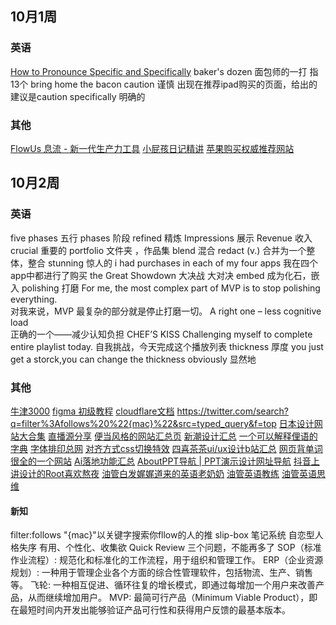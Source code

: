 
## 10月1周
### 英语
[How to Pronounce Specific and Specifically](https://www.youtube.com/watch?v=6yLqMLT4z6I)
baker's dozen 面包师的一打 指13个
bring home the bacon
caution 谨慎
出现在推荐ipad购买的页面，给出的建议是caution
specifically  明确的
### 其他
[FlowUs 息流 - 新一代生产力工具](https://flowus.cn/share/7bbaabda-89fa-4cb4-84b0-43c2809e3631)
[小屁孩日记精讲](https://www.bilibili.com/video/BV1pD4y1c7Aq/?spm_id_from=333.788.recommend_more_video.0&vd_source=b92112731015c20054034d26c9ad8a67)
[苹果购买权威推荐网站](https://buyersguide.macrumors.com/#MacBook_Pro_16)


## 10月2周
### 英语
five phases 五行
phases 阶段
refined 精炼
Impressions 展示
Revenue 收入
crucial  重要的
portfolio 文件夹 ，作品集
blend 混合
redact (v.) 合并为一个整体，整合
stunning 惊人的
i had purchases in each of my four apps
我在四个app中都进行了购买
the Great Showdown 大决战 大对决
embed 成为化石，嵌入
polishing 打磨
For me, the most complex part of MVP is to stop polishing everything.  
对我来说，MVP 最复杂的部分就是停止打磨一切。
A right one – less cognitive load  
正确的一个——减少认知负担
CHEF’S KISS
Challenging myself to complete entire playlist today.
自我挑战，今天完成这个播放列表
thickness 厚度
you just get a storck,you can change the thickness
obviously 显然地
### 其他
[牛津3000](https://www.oxfordlearnersdictionaries.com/us/wordlists/oxford3000-5000)
[figma 初级教程](https://www.youtube.com/watch?v=BOt3MNB71gI&t=809s)
[cloudflare文档](https://developers.cloudflare.com/)
https://twitter.com/search?q=filter%3Afollows%20%22{mac}%22&src=typed_query&f=top
[日本设计网站大合集](https://designnokoto.com/)
[直播源分享](https://live.fanmingming.com/)
[便当风格的网站汇总页](https://bento.me/explore)
[新潮设计汇总](https://www.60fps.design/)
[一个可以解释俚语的字典](https://www.dictionary.com/e/slang/chefs-kiss/)
[字体排印总网](https://www.thetype.com/typechat/ep-214/)
[对齐方式css切换特效](https://codepen.io/victoriya-dev/pen/JjaWddw)
[四喜茶茶ui/ux设计b站汇总](https://space.bilibili.com/1591442525)
[网页背单词很全的一个网站](https://www.aicompasspro.com/study)
[Ai落地功能汇总](https://www.aicompasspro.com/nav)
[AboutPPT导航 | PPT演示设计网址导航](https://www.aboutppt.com/#term-2)
[抖音上讲设计的Root喜欢熬夜](https://v.douyin.com/idAuDwwe/)
[油管白发娓娓道来的英语老奶奶](https://www.youtube.com/watch?v=90962iAXK5E)
[油管英语教练](https://www.youtube.com/watch?v=uLhvu0IanPE&t=62s)
[油管英语思维](https://www.youtube.com/@Englishwithjennifer)

####  新知
filter:follows "{mac}"以关键字搜索你fllow的人的推
slip-box 笔记系统
自恋型人格失序
有用、个性化、收集欲
Quick Review 三个问题，不能再多了
SOP（标准作业流程）: 规范化和标准化的工作流程，用于组织和管理工作。
ERP（企业资源规划）: 一种用于管理企业各个方面的综合性管理软件，包括物流、生产、销售等。
飞轮: 一种相互促进、循环往复的增长模式，即通过每增加一个用户来改善产品，从而继续增加用户。
MVP: 最简可行产品（Minimum Viable Product），即在最短时间内开发出能够验证产品可行性和获得用户反馈的最基本版本。